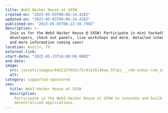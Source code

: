 ```yaml
---
title: Web3 Hacker House at SXSW
created-on: "2023-05-03T08:06:14.428Z"
updated-on: "2023-05-03T08:06:14.428Z"
published-on: "2023-05-03T08:22:38.798Z"
description: >-
  Join us for the Web3 Hacker House @ SXSW! Participate in mini hackathons, meet with
  developers, check out panels, live workshops and more. Detailed schedule, speakers
  and more information coming soon!
location: Austin, TX
external-link:
start-date: "2022-03-13T16:00:00.000Z"
end-date:
image:
  src: /assets/images/645215f691cf5c91a16146aa_https___cdn-evbuc-com_images_239998219_264947572824_1_original.jpeg
  alt:
category: supported-sponsored
seo:
  title: Web3 Hacker House at SXSW
  description:
    Participate in the Web3 Hacker House at SXSW to innovate and build
    decentralized applications.
---
```


